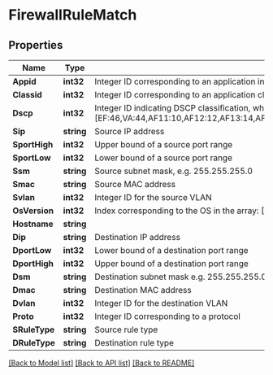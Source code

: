 # FirewallRuleMatch

## Properties

Name | Type | Description | Notes
------------ | ------------- | ------------- | -------------
**Appid** | **int32** | Integer ID corresponding to an application in the network-level application map | [optional] 
**Classid** | **int32** | Integer ID corresponding to an application class in the network-level application map | [optional] 
**Dscp** | **int32** | Integer ID indicating DSCP classification, where mappings are as follows: [EF:46,VA:44,AF11:10,AF12:12,AF13:14,AF21:18,AF22:20,AF23:22,AF31:26,AF32:28,AF33:30,AF41:34,AF42:36,AF43:38,CS0:0,CS1:8,CS2:16,CS3:24,CS4:32,CS5:40,CS6:48,CS7:56] | [optional] 
**Sip** | **string** | Source IP address | [optional] 
**SportHigh** | **int32** | Upper bound of a source port range | [optional] 
**SportLow** | **int32** | Lower bound of a source port range | [optional] 
**Ssm** | **string** | Source subnet mask, e.g. 255.255.255.0 | [optional] 
**Smac** | **string** | Source MAC address | [optional] 
**Svlan** | **int32** | Integer ID for the source VLAN | [optional] 
**OsVersion** | **int32** | Index corresponding to the OS in the array: [OTHER,WINDOWS,LINUX,MACOS,IOS,ANDROID,EDGE] | [optional] 
**Hostname** | **string** |  | [optional] 
**Dip** | **string** | Destination IP address | [optional] 
**DportLow** | **int32** | Lower bound of a destination port range | [optional] 
**DportHigh** | **int32** | Upper bound of a destination port range | [optional] 
**Dsm** | **string** | Destination subnet mask e.g. 255.255.255.0 | [optional] 
**Dmac** | **string** | Destination MAC address | [optional] 
**Dvlan** | **int32** | Integer ID for the destination VLAN | [optional] 
**Proto** | **int32** | Integer ID corresponding to a protocol | [optional] 
**SRuleType** | **string** | Source rule type | [optional] 
**DRuleType** | **string** | Destination rule type | [optional] 

[[Back to Model list]](../README.md#documentation-for-models) [[Back to API list]](../README.md#documentation-for-api-endpoints) [[Back to README]](../README.md)


